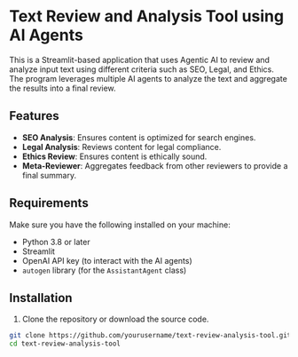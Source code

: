 # Text Review and Analysis Tool using AI Agents

This is a Streamlit-based application that uses Agentic AI to review and analyze input text using different criteria such as SEO, Legal, and Ethics. The program leverages multiple AI agents to analyze the text and aggregate the results into a final review.

## Features

- **SEO Analysis**: Ensures content is optimized for search engines.
- **Legal Analysis**: Reviews content for legal compliance.
- **Ethics Review**: Ensures content is ethically sound.
- **Meta-Reviewer**: Aggregates feedback from other reviewers to provide a final summary.

## Requirements

Make sure you have the following installed on your machine:

- Python 3.8 or later
- Streamlit
- OpenAI API key (to interact with the AI agents)
- `autogen` library (for the `AssistantAgent` class)

## Installation

1. Clone the repository or download the source code.

```bash
git clone https://github.com/yourusername/text-review-analysis-tool.git
cd text-review-analysis-tool
